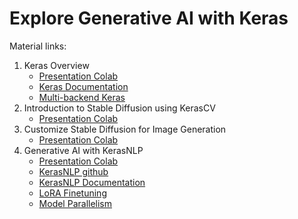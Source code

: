 # Explore Generative AI with Keras

Material links:

1. Keras Overview 
    - [Presentation Colab](https://colab.research.google.com/drive/1_hY7U0uA2e4WGR7CDJI2sdKUEmoSt_lN?usp=sharing)
    - [Keras Documentation](https://keras.io/)
    - [Multi-backend Keras](https://todo)
2. Introduction to Stable Diffusion using KerasCV
    - [Presentation Colab](https://todo)
3. Customize Stable Diffusion for Image Generation
    - [Presentation Colab](https://todo)
4. Generative AI with KerasNLP
    - [Presentation Colab](https://colab.research.google.com/drive/1_SzgRzWoFMTpWmkwC83xx7un-gJRvm_2?usp=sharing)
    - [KerasNLP github](https://github.com/keras-team/keras-nlp)
    - [KerasNLP Documentation](https://keras.io/api/keras_nlp/)
    - [LoRA Finetuning](https://keras.io/examples/nlp/parameter_efficient_finetuning_of_gpt2_with_lora/)
    - [Model Parallelism](https://colab.research.google.com/drive/1N7BTXZNU66WsfAugLh1YqXUBPo2Ry6Xh?usp=sharing)